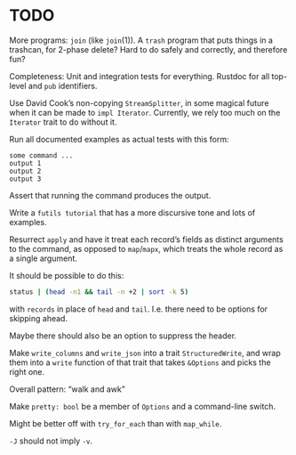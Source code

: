 # TODO

More programs: `join` (like `join`(1)). A `trash` program that puts things in a
trashcan, for 2-phase delete? Hard to do safely and correctly, and therefore
fun?

Completeness: Unit and integration tests for everything. Rustdoc for all
top-level and `pub` identifiers.

Use David Cook’s non-copying `StreamSplitter`, in some magical future when it
can be made to `impl Iterator`. Currently, we rely too much on the `Iterator`
trait to do without it.

Run all documented examples as actual tests with this form:

```
some command ...
output 1
output 2
output 3
```

Assert that running the command produces the output.

Write a `futils tutorial` that has a more discursive tone and lots of examples.

Resurrect `apply` and have it treat each record’s fields as distinct arguments
to the command, as opposed to `map`/`mapx`, which treats the whole record as a
single argument.

It should be possible to do this:

```sh
status | (head -n1 && tail -n +2 | sort -k 5)
```

with `records` in place of `head` and `tail`. I.e. there need to be options for
skipping ahead.

Maybe there should also be an option to suppress the header.

Make `write_columns` and `write_json` into a trait `StructuredWrite`, and wrap
them into a `write` function of that trait that takes `&Options` and picks the
right one.

Overall pattern: “walk and awk”

Make `pretty: bool` be a member of `Options` and a command-line switch.

Might be better off with `try_for_each` than with `map_while`.

`-J` should not imply `-v`.

